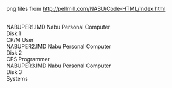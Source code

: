 png files from http://pellmill.com/NABU/Code-HTML/Index.html<br>
<br>

NABUPER1.IMD    Nabu Personal Computer<br>
                 Disk 1<br>
                 CP/M User<br>
NABUPER2.IMD    Nabu Personal Computer<br>
                 Disk 2<br>
                 CPS Programmer<br>
NABUPER3.IMD    Nabu Personal Computer<br>
                 Disk 3<br>
                 Systems<br>

                 
